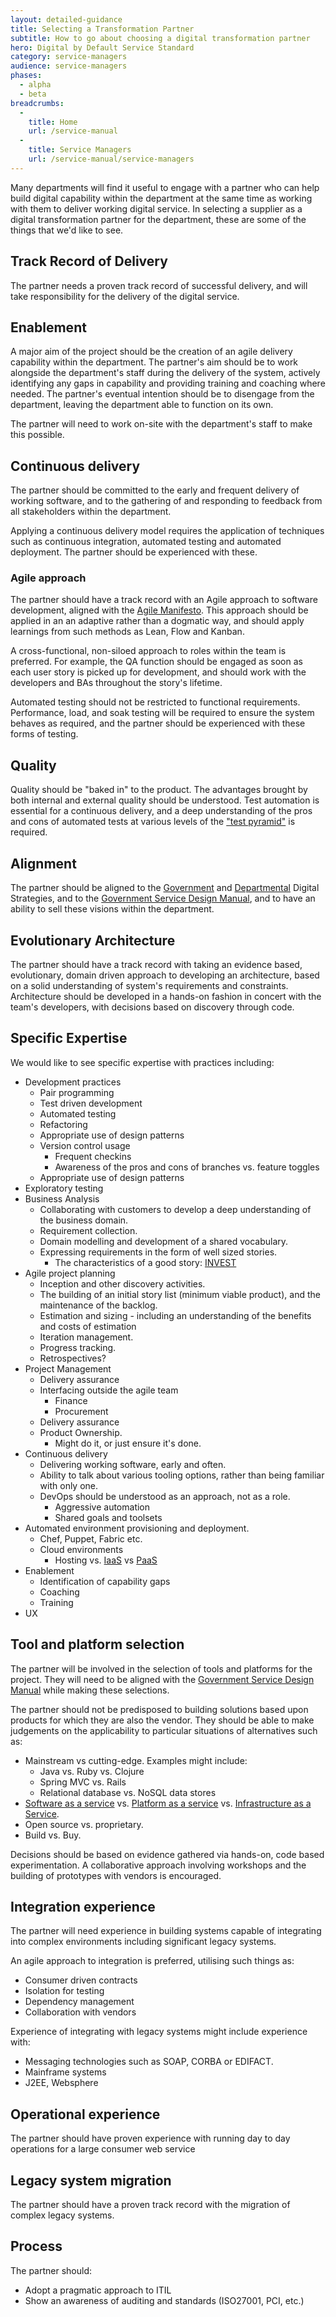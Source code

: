 ```yaml
---
layout: detailed-guidance
title: Selecting a Transformation Partner
subtitle: How to go about choosing a digital transformation partner
hero: Digital by Default Service Standard
category: service-managers
audience: service-managers
phases:
  - alpha
  - beta
breadcrumbs:
  -
    title: Home
    url: /service-manual
  -
    title: Service Managers
    url: /service-manual/service-managers
---
```


Many departments will find it useful to engage with a partner who can help build digital capability within the department at the same time as working with them to deliver working digital service. In selecting a supplier as a digital transformation partner for the department, these are some of the things that we'd like to see.

## Track Record of Delivery

The partner needs a proven track record of successful delivery, and will take responsibility for the delivery of the digital service.

## Enablement

A major aim of the project should be the creation of an agile delivery capability within the department. The partner's aim should be to work alongside the department's staff during the delivery of the system, actively identifying any gaps in capability and providing training and coaching where needed. The partner's eventual intention should be to disengage from the department, leaving the department able to function on its own.

The partner will need to work on-site with the department's staff to make this possible.

## Continuous delivery

The partner should be committed to the early and frequent delivery of working software, and to the gathering of and responding to feedback from all stakeholders within the department.

Applying a continuous delivery model requires the application of techniques such as continuous integration, automated testing and automated deployment. The partner should be experienced with these.

### Agile approach

The partner should have a track record with an Agile approach to software development, aligned with the [Agile Manifesto][manifesto]. This approach should be applied in an an adaptive rather than a dogmatic way, and should apply learnings from such methods as Lean, Flow and Kanban.

A cross-functional, non-siloed approach to roles within the team is preferred. For example, the QA function should be engaged as soon as each user story is picked up for development, and should work with the developers and BAs throughout the story's lifetime.

Automated testing should not be restricted to functional requirements. Performance, load, and soak testing will be required to ensure the system behaves as required, and the partner should be experienced with these forms of testing.

## Quality

Quality should be "baked in" to the product. The advantages brought by both internal and external quality should be understood. Test automation is essential for a continuous delivery, and a deep understanding of the pros and cons of automated tests at various levels of the ["test pyramid"](http://martinfowler.com/bliki/TestPyramid.html) is required.

## Alignment

The partner should be aligned to the [Government][governmentstrategy] and [Departmental][] Digital Strategies, and to the [Government Service Design Manual][designmanual], and to have an ability to sell these visions within the department.

## Evolutionary Architecture

The partner should have a track record with taking an evidence based, evolutionary, domain driven approach to developing an architecture, based on a solid understanding of system's requirements and constraints. Architecture should be developed in a hands-on fashion in concert with the team's developers, with decisions based on discovery through code.

## Specific Expertise

We would like to see specific expertise with practices including:

* Development practices 
    * Pair programming
    * Test driven development
    * Automated testing
    * Refactoring
    * Appropriate use of design patterns
    * Version control usage
        * Frequent checkins
        * Awareness of the pros and cons of branches vs. feature toggles
    * Appropriate use of design patterns
* Exploratory testing
* Business Analysis
    * Collaborating with customers to develop a deep understanding of the business domain.
    * Requirement collection. 
    * Domain modelling and development of a shared vocabulary.
    * Expressing requirements in the form of well sized stories.
        * The characteristics of a good story: [INVEST][]
* Agile project planning
    * Inception and other discovery activities.
    * The building of an initial story list (minimum viable product), and the maintenance of the backlog.
    * Estimation and sizing - including an understanding of the benefits and costs of estimation
    * Iteration management.
    * Progress tracking.
    * Retrospectives?
* Project Management
    * Delivery assurance
    * Interfacing outside the agile team
        * Finance
        * Procurement
    * Delivery assurance
    * Product Ownership.
        * Might do it, or just ensure it's done.
* Continuous delivery
    * Delivering working software, early and often.
    * Ability to talk about various tooling options, rather than being familiar with only one.
    * DevOps should be understood as an approach, not as a role.
        * Aggressive automation
        * Shared goals and toolsets
* Automated environment provisioning and deployment.
    * Chef, Puppet, Fabric etc.
    * Cloud environments
        * Hosting vs. [IaaS][] vs [PaaS][]
* Enablement
    * Identification of capability gaps
    * Coaching
    * Training
* UX

[invest]: http://xp123.com/articles/invest-in-good-stories-and-smart-tasks/ "Independent, Negotiable, Valuable, Estimable, Small, Testable"

## Tool and platform selection

The partner will be involved in the selection of tools and platforms for the project. They will need to be aligned with the [Government Service Design Manual][designmanual] while making these selections.

The partner should not be predisposed to building solutions based upon products for which they are also the vendor. They should be able to make judgements on the applicability to particular situations of alternatives such as:

* Mainstream vs cutting-edge. Examples might include:
    * Java vs. Ruby vs. Clojure
    * Spring MVC vs. Rails
    * Relational database  vs. NoSQL data stores
* [Software as a service][SaaS] vs. [Platform as a service][PaaS] vs. [Infrastructure as a Service][IaaS].
* Open source vs. proprietary.
* Build vs. Buy.

Decisions should be based on evidence gathered via hands-on, code based experimentation. A collaborative approach involving workshops and the building of prototypes with vendors is encouraged.

## Integration experience

The partner will need experience in building systems capable of integrating into complex environments including significant legacy systems.

An agile approach to integration is preferred, utilising such things as:

* Consumer driven contracts
* Isolation for testing
* Dependency management
* Collaboration with vendors

Experience of integrating with legacy systems might include experience with:

* Messaging technologies such as SOAP, CORBA or EDIFACT.
* Mainframe systems
* J2EE, Websphere

## Operational experience

The partner should have proven experience with running day to day operations for a large consumer web service

## Legacy system migration

The partner should have a proven track record with the migration of complex legacy systems. 

## Process

The partner should:

* Adopt a pragmatic approach to ITIL
* Show an awareness of auditing and standards (ISO27001, PCI, etc.)

[manifesto]: http://agilemanifesto.org/ "The Agile Manifesto"
[governmentstrategy]: http://publications.cabinetoffice.gov.uk/digital/strategy/ "Government Digital Strategy"
[designmanual]: https://www.gov.uk/service-manual "Government Service Design Manual"
[departmental]: http://publications.cabinetoffice.gov.uk/digital/#departmental-strategies "Departmental Digital Strategies"
[IaaS]: http://en.wikipedia.org/wiki/Infrastructure_as_a_service "Infrastructure as a Service"
[PaaS]: http://en.wikipedia.org/wiki/Platform_as_a_service "Platform as a service"
[SaaS]: http://en.wikipedia.org/wiki/Software_as_a_service "Software as a service"
